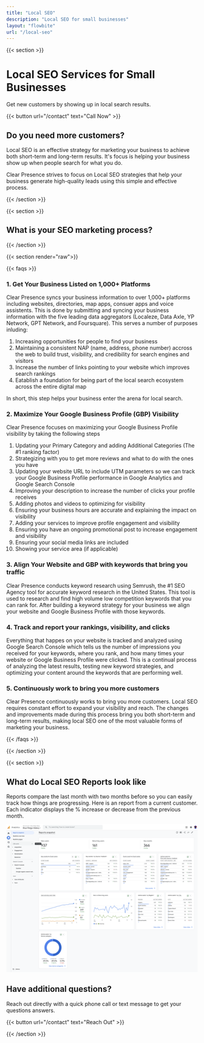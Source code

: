 ```yaml
---
title: "Local SEO"
description: "Local SEO for small businesses"
layout: "flowbite"
url: "/local-seo"
---
```


{{< section >}}

# Local SEO Services for Small Businesses

Get new customers by showing up in local search results.

{{< button url="/contact" text="Call Now" >}}

## Do you need more customers?

Local SEO is an effective strategy for marketing your business to achieve both short-term and long-term results. It's focus is helping your business show up when people search for what you do.

Clear Presence strives to focus on Local SEO strategies that help your business generate high-quality leads using this simple and effective process.

{{< /section >}}

{{< section >}}

## What is your SEO marketing process?

{{< /section >}}


{{< section render="raw">}}

{{< faqs >}}

### 1. Get Your Business Listed on 1,000+ Platforms

Clear Presence syncs your business information to over 1,000+ platforms including websites, directories, map apps, consuer apps and voice assistents. This is done by submitting and syncing your business information with the five leading data aggregators (Localeze, Data Axle, YP Network, GPT Network, and Foursquare). This serves a number of purposes inluding:

1. Increasing opportunities for people to find your business
2. Maintaining a consistent NAP (name, address, phone number) accross the web to build trust, visibility, and credibility for search engines and visitors
3. Increase the number of links pointing to your website which improves search rankings
4. Eatablish a foundation for being part of the local search ecosystem across the entire digital map

In short, this step helps your business enter the arena for local search.

### 2. Maximize Your Google Business Profile (GBP) Visibility

Clear Presence focuses on maximizing your Google Business Profile visibility by taking the following steps

1. Updating your Primary Category and adding Additional Categories (The #1 ranking factor)
2. Strategizing with you to get more reviews and what to do with the ones you have
3. Updating your website URL to include UTM parameters so we can track your Google Business Profile performance in Google Analytics and Google Search Console
4. Improving your description to increase the number of clicks your profile receives
5. Adding photos and videos to optimizing for visibility
6. Ensuring your business hours are accurate and explaining the impact on visibility
7. Adding your services to improve profile engagement and visibility
8. Ensuring you have an ongoing promotional post to increase engagement and visibility
9. Ensuring your social media links are included
10. Showing your service area (if applicable)

### 3. Align Your Website and GBP with keywords that bring you traffic

Clear Presence conducts keyword research using Semrush, the #1 SEO Agency tool for accurate keyword research in the United States. This tool is used to research and find high volume low competition keywords that you can rank for. After building a keyword strategy for your business we align your website and Google Business Profile with those keywords.

### 4. Track and report your rankings, visibility, and clicks

Everything that happes on your website is tracked and analyzed using Google Search Console which tells us the number of impressions you received for your keywords, where you rank, and how many times your website or Google Business Profile were clicked. This is a continual process of analyzing the latest results, testing new keyword strategies, and optimizing your content around the keywords that are performing well.

### 5. Continuously work to bring you more customers

Clear Presence continuously works to bring you more customers. Local SEO requires constant effort to expand your visibility and reach. The changes and improvements made during this process bring you both short-term and long-term results, making local SEO one of the most valuable forms of marketing your business.

{{< /faqs >}}

{{< /section >}}

{{< section >}}

## What do Local SEO Reports look like

Reports compare the last month with two months before so you can easily track how things are progressing. Here is an report from a current customer. Each indicator displays the % increase or decrease from the previous month.


![](../media/local-seo-analytics-report.png)

## Have additional questions?

Reach out directly with a quick phone call or text message to get your questions answers.

{{< button url="/contact" text="Reach Out" >}}


{{< /section >}}

